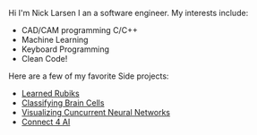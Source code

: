 Hi I'm Nick Larsen I an a software engineer. My interests include:
* CAD/CAM programming C/C++ 
* Machine Learning
* Keyboard Programming
* Clean Code!

Here are a few of my favorite Side projects:
* [Learned Rubiks](https://github.com/nlarsensmu/LearnedRubiks)
* [Classifying Brain Cells](https://github.com/nlarsensmu/CNN/blob/master/Merged%20work.ipynb)
* [Visualizing Cuncurrent Neural Networks](https://github.com/nlarsensmu/Visualizing-VGG/blob/master/Lab2-Class-Approch.ipynb)
* [Connect 4 AI](https://github.com/nlarsensmu/CS7320-AI/blob/master/Games/assignment_connect5.ipynb)
